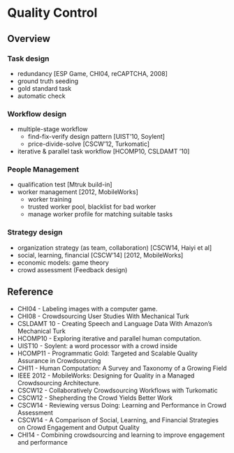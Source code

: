 # Quality Control
## Overview

### Task design
- redundancy [ESP Game, CHI04, reCAPTCHA, 2008]
- ground truth seeding
- gold standard task
- automatic check


### Workflow design
- multiple-stage workflow
  - find-fix-verify design pattern  [UIST’10, Soylent]
  - price-divide-solve [CSCW’12, Turkomatic]
- iterative & parallel task workflow  [HCOMP10, CSLDAMT ’10]


### People Management 
- qualification test [Mtruk build-in]
- worker management [2012, MobileWorks]
  - worker training 
  - trusted worker pool, blacklist for bad worker
  - manage worker profile for matching suitable tasks


### Strategy design
- organization strategy (as team, collaboration) [CSCW14, Haiyi et al]
- social, learning, financial [CSCW’14] [2012, MobileWorks]
- economic models: game theory
- crowd assessment (Feedback design)


## Reference
* CHI04 - Labeling images with a computer game.
* CHI08 - Crowdsourcing User Studies With Mechanical Turk
* CSLDAMT 10 - Creating Speech and Language Data With Amazon’s Mechanical Turk
* HCOMP10 - Exploring iterative and parallel human computation.
* UIST10 - Soylent: a word processor with a crowd inside
* HCOMP11 - Programmatic Gold: Targeted and Scalable Quality Assurance in Crowdsourcing
* CHI11 - Human Computation: A Survey and Taxonomy of a Growing Field
* IEEE 2012 - MobileWorks: Designing for Quality in a Managed Crowdsourcing Architecture.
* CSCW12 - Collaboratively Crowdsourcing Workflows with Turkomatic
* CSCW12 - Shepherding the Crowd Yields Better Work
* CSCW14 - Reviewing versus Doing: Learning and Performance in Crowd Assessment
* CSCW14 - A Comparison of Social, Learning, and Financial Strategies on Crowd Engagement and Output Quality
* CHI14 - Combining crowdsourcing and learning to improve engagement and performance
